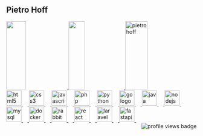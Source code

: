 ## Pietro Hoff
 
 <div>
  <a href="https://github.com/pietrohoff">
  <img height="180em" width="32%"src="https://github-readme-stats.vercel.app/api?username=pietrohoff&show_icons=true&theme=dracula&include_all_commits=true&count_private=true"/>
  <img height="180em" width="29%" src="https://github-readme-stats.vercel.app/api/top-langs/?username=pietrohoff&layout=compact&langs_count=7&theme=dracula"/>
  <img height="180em" width="34%" src="https://github-readme-streak-stats.herokuapp.com/?user=pietrohoff&theme=dracula" alt="pietrohoff" />
</div>
<div style="display: inline_block">
  <img src="https://skillicons.dev/icons?i=html" height="40" alt="html5 logo" />
  <img width="12" />
  <img src="https://skillicons.dev/icons?i=css" height="40" alt="css3 logo" />
  <img width="12" />
  <img src="https://skillicons.dev/icons?i=js" height="40" alt="javascript logo" />
  <img width="12" />
  <img src="https://skillicons.dev/icons?i=php" height="40" alt="php logo" />
  <img width="12" />
  <img src="https://skillicons.dev/icons?i=python" height="40" alt="python logo" />
  <img width="12" />
  <img src="https://skillicons.dev/icons?i=go" height="40" alt="go logo" />
  <img width="12" />
  <img src="https://skillicons.dev/icons?i=java" height="40" alt="java logo" />
  <img width="12" />
  <img src="https://skillicons.dev/icons?i=nodejs" height="40" alt="nodejs logo" />
  <img width="12" />
  <img src="https://skillicons.dev/icons?i=mysql" height="40" alt="mysql logo" />
  <img width="12" />
  <img src="https://skillicons.dev/icons?i=docker" height="40" alt="docker logo" />
  <img width="12" />
  <img src="https://skillicons.dev/icons?i=rabbitmq" height="40" alt="rabbitmq logo" />
  <img width="12" />
  <img src="https://skillicons.dev/icons?i=react" height="40" alt="react logo" />
  <img width="12" />
  <img src="https://skillicons.dev/icons?i=laravel" height="40" alt="laravel logo" />
  <img width="12" />
  <img src="https://skillicons.dev/icons?i=fastapi" height="40" alt="fastapi logo" />
  <img width="12" />
  <img align="right" src="https://komarev.com/ghpvc/?username=pietrohoff&label=Profile%20views&color=0e75b6&style=flat" alt="profile views badge" />
</div>
  
  ##














 
<div>  
</div>
